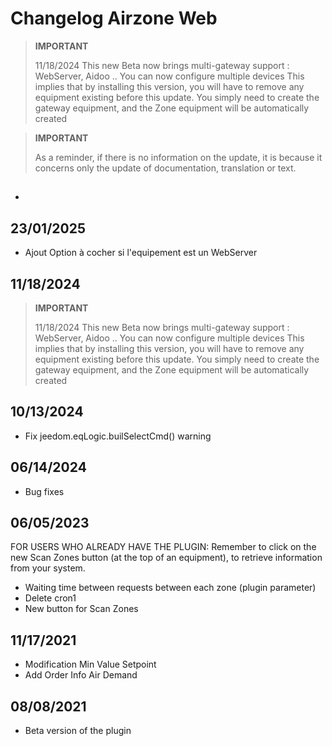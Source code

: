 # Changelog Airzone Web

>**IMPORTANT**
>
> 11/18/2024
> This new Beta now brings multi-gateway support : WebServer, Aidoo ..
> You can now configure multiple devices
> This implies that by installing this version, you will have to remove any equipment existing before this update.
> You simply need to create the gateway equipment, and the Zone equipment will be automatically created


>**IMPORTANT**
>
>As a reminder, if there is no information on the update, it is because it concerns only the update of documentation, translation or text.


## 

- 


## 23/01/2025

- Ajout Option à cocher si l'equipement est un WebServer

## 11/18/2024

>**IMPORTANT**
>
> 11/18/2024
> This new Beta now brings multi-gateway support : WebServer, Aidoo ..
> You can now configure multiple devices
> This implies that by installing this version, you will have to remove any equipment existing before this update.
> You simply need to create the gateway equipment, and the Zone equipment will be automatically created

## 10/13/2024

- Fix jeedom.eqLogic.builSelectCmd() warning


## 06/14/2024

- Bug fixes

## 06/05/2023

FOR USERS WHO ALREADY HAVE THE PLUGIN:
Remember to click on the new Scan Zones button (at the top of an equipment), to retrieve information from your system.

- Waiting time between requests between each zone (plugin parameter)
- Delete cron1
- New button for Scan Zones

## 11/17/2021

- Modification Min Value Setpoint
- Add Order Info Air Demand

## 08/08/2021

- Beta version of the plugin
